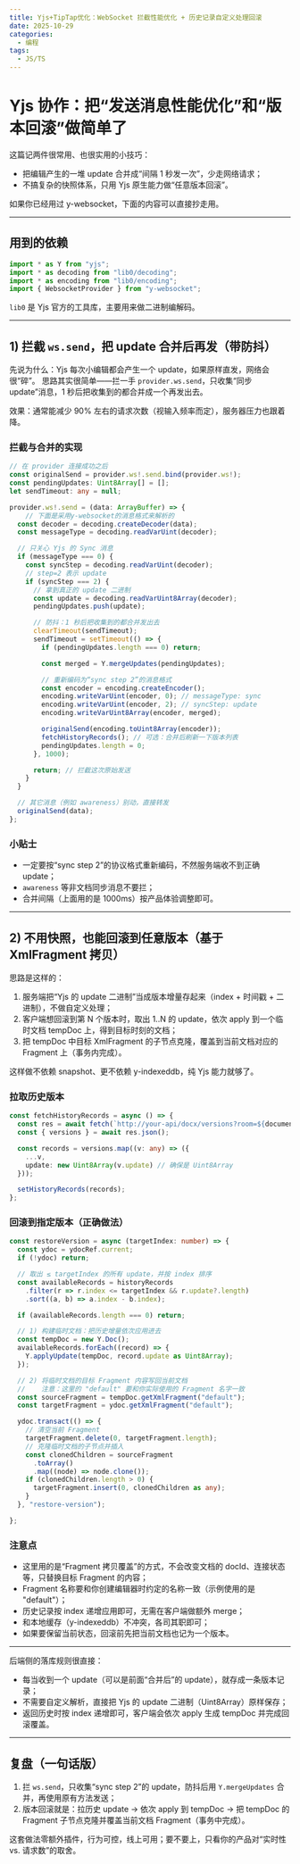 ```yaml
---
title: Yjs+TipTap优化：WebSocket 拦截性能优化 + 历史记录自定义处理回滚
date: 2025-10-29
categories:
  - 编程
tags:
  - JS/TS
---
```

# Yjs 协作：把“发送消息性能优化”和“版本回滚”做简单了

这篇记两件很常用、也很实用的小技巧：

- 把编辑产生的一堆 update 合并成“间隔 1 秒发一次”，少走网络请求；
- 不搞复杂的快照体系，只用 Yjs 原生能力做“任意版本回滚”。

如果你已经用过 y-websocket，下面的内容可以直接抄走用。

---

## 用到的依赖

```ts
import * as Y from "yjs";
import * as decoding from "lib0/decoding";
import * as encoding from "lib0/encoding";
import { WebsocketProvider } from "y-websocket";
```

`lib0` 是 Yjs 官方的工具库，主要用来做二进制编解码。

---

## 1) 拦截 `ws.send`，把 update 合并后再发（带防抖）

先说为什么：Yjs 每次小编辑都会产生一个 update，如果原样直发，网络会很“碎”。
思路其实很简单——拦一手 `provider.ws.send`，只收集“同步 update”消息，1 秒后把收集到的都合并成一个再发出去。

效果：通常能减少 90% 左右的请求次数（视输入频率而定），服务器压力也跟着降。

### 拦截与合并的实现

```ts
// 在 provider 连接成功之后
const originalSend = provider.ws!.send.bind(provider.ws!);
const pendingUpdates: Uint8Array[] = [];
let sendTimeout: any = null;

provider.ws!.send = (data: ArrayBuffer) => {
    // 下面是采用y-websocket的消息格式来解析的
  const decoder = decoding.createDecoder(data);
  const messageType = decoding.readVarUint(decoder);

  // 只关心 Yjs 的 Sync 消息
  if (messageType === 0) {
    const syncStep = decoding.readVarUint(decoder);
    // step=2 表示 update
    if (syncStep === 2) {
      // 拿到真正的 update 二进制
      const update = decoding.readVarUint8Array(decoder);
      pendingUpdates.push(update);

      // 防抖：1 秒后把收集到的都合并发出去
      clearTimeout(sendTimeout);
      sendTimeout = setTimeout(() => {
        if (pendingUpdates.length === 0) return;

        const merged = Y.mergeUpdates(pendingUpdates);

        // 重新编码为“sync step 2”的消息格式
        const encoder = encoding.createEncoder();
        encoding.writeVarUint(encoder, 0); // messageType: sync
        encoding.writeVarUint(encoder, 2); // syncStep: update
        encoding.writeVarUint8Array(encoder, merged);

        originalSend(encoding.toUint8Array(encoder));
        fetchHistoryRecords(); // 可选：合并后刷新一下版本列表
        pendingUpdates.length = 0;
      }, 1000);

      return; // 拦截这次原始发送
    }
  }

  // 其它消息（例如 awareness）别动，直接转发
  originalSend(data);
};
```

### 小贴士

- 一定要按“sync step 2”的协议格式重新编码，不然服务端收不到正确 update；
- `awareness` 等非文档同步消息不要拦；
- 合并间隔（上面用的是 1000ms）按产品体验调整即可。

---

## 2) 不用快照，也能回滚到任意版本（基于 XmlFragment 拷贝）

思路是这样的：

1. 服务端把“Yjs 的 update 二进制”当成版本增量存起来（index + 时间戳 + 二进制），不做自定义处理；
2. 客户端想回滚到第 N 个版本时，取出 1..N 的 update，依次 apply 到一个临时文档 tempDoc 上，得到目标时刻的文档；
3. 把 tempDoc 中目标 XmlFragment 的子节点克隆，覆盖到当前文档对应的 Fragment 上（事务内完成）。

这样做不依赖 snapshot、更不依赖 y-indexeddb，纯 Yjs 能力就够了。

### 拉取历史版本

```ts
const fetchHistoryRecords = async () => {
  const res = await fetch(`http://your-api/docx/versions?room=${documentId}&limit=100`);
  const { versions } = await res.json();

  const records = versions.map((v: any) => ({
    ...v,
    update: new Uint8Array(v.update) // 确保是 Uint8Array
  }));

  setHistoryRecords(records);
};
```

### 回滚到指定版本（正确做法）

```ts
const restoreVersion = async (targetIndex: number) => {
  const ydoc = ydocRef.current;
  if (!ydoc) return;

  // 取出 ≤ targetIndex 的所有 update，并按 index 排序
  const availableRecords = historyRecords
    .filter(r => r.index <= targetIndex && r.update?.length)
    .sort((a, b) => a.index - b.index);

  if (availableRecords.length === 0) return;

  // 1) 构建临时文档：把历史增量依次应用进去
  const tempDoc = new Y.Doc();
  availableRecords.forEach((record) => {
    Y.applyUpdate(tempDoc, record.update as Uint8Array);
  });

  // 2) 将临时文档的目标 Fragment 内容写回当前文档
  //    注意：这里的 "default" 要和你实际使用的 Fragment 名字一致
  const sourceFragment = tempDoc.getXmlFragment("default");
  const targetFragment = ydoc.getXmlFragment("default");

  ydoc.transact(() => {
    // 清空当前 Fragment
    targetFragment.delete(0, targetFragment.length);
    // 克隆临时文档的子节点并插入
    const clonedChildren = sourceFragment
      .toArray()
      .map((node) => node.clone());
    if (clonedChildren.length > 0) {
      targetFragment.insert(0, clonedChildren as any);
    }
  }, "restore-version");

};
```

### 注意点

- 这里用的是“Fragment 拷贝覆盖”的方式，不会改变文档的 docId、连接状态等，只替换目标 Fragment 的内容；
- Fragment 名称要和你创建编辑器时约定的名称一致（示例使用的是 "default"）；
- 历史记录按 index 递增应用即可，无需在客户端做额外 merge；
- 和本地缓存（y-indexeddb）不冲突，各司其职即可；
- 如果要保留当前状态，回滚前先把当前文档也记为一个版本。

---


后端侧的落库规则很直接：

- 每当收到一个 update（可以是前面“合并后”的 update），就存成一条版本记录；
- 不需要自定义解析，直接把 Yjs 的 update 二进制（Uint8Array）原样保存；
- 返回历史时按 index 递增即可，客户端会依次 apply 生成 tempDoc 并完成回滚覆盖。

---

## 复盘（一句话版）

1. 拦 `ws.send`，只收集“sync step 2”的 update，防抖后用 `Y.mergeUpdates` 合并，再使用原有方法发送；
2. 版本回滚就是：拉历史 update → 依次 apply 到 tempDoc → 把 tempDoc 的 Fragment 子节点克隆并覆盖当前文档 Fragment（事务中完成）。

这套做法零额外插件，行为可控，线上可用；要不要上，只看你的产品对“实时性 vs. 请求数”的取舍。
